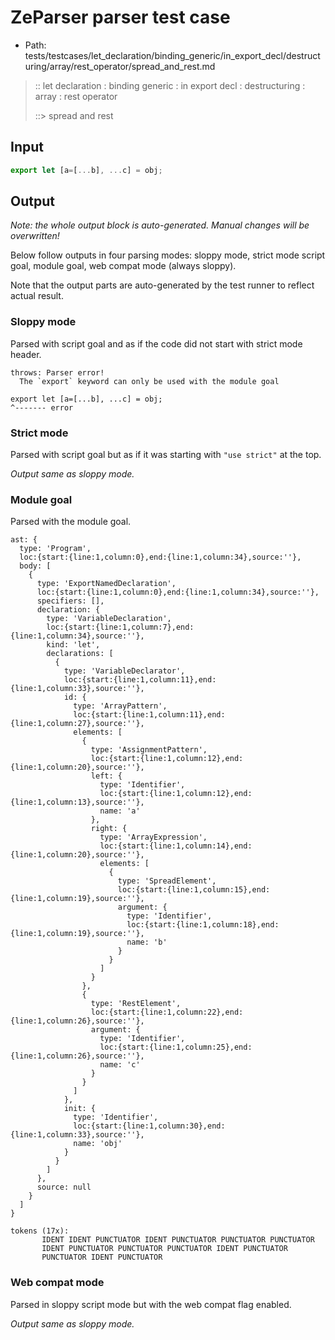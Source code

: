 # ZeParser parser test case

- Path: tests/testcases/let_declaration/binding_generic/in_export_decl/destructuring/array/rest_operator/spread_and_rest.md

> :: let declaration : binding generic : in export decl : destructuring : array : rest operator
>
> ::> spread and rest

## Input

`````js
export let [a=[...b], ...c] = obj;
`````

## Output

_Note: the whole output block is auto-generated. Manual changes will be overwritten!_

Below follow outputs in four parsing modes: sloppy mode, strict mode script goal, module goal, web compat mode (always sloppy).

Note that the output parts are auto-generated by the test runner to reflect actual result.

### Sloppy mode

Parsed with script goal and as if the code did not start with strict mode header.

`````
throws: Parser error!
  The `export` keyword can only be used with the module goal

export let [a=[...b], ...c] = obj;
^------- error
`````

### Strict mode

Parsed with script goal but as if it was starting with `"use strict"` at the top.

_Output same as sloppy mode._

### Module goal

Parsed with the module goal.

`````
ast: {
  type: 'Program',
  loc:{start:{line:1,column:0},end:{line:1,column:34},source:''},
  body: [
    {
      type: 'ExportNamedDeclaration',
      loc:{start:{line:1,column:0},end:{line:1,column:34},source:''},
      specifiers: [],
      declaration: {
        type: 'VariableDeclaration',
        loc:{start:{line:1,column:7},end:{line:1,column:34},source:''},
        kind: 'let',
        declarations: [
          {
            type: 'VariableDeclarator',
            loc:{start:{line:1,column:11},end:{line:1,column:33},source:''},
            id: {
              type: 'ArrayPattern',
              loc:{start:{line:1,column:11},end:{line:1,column:27},source:''},
              elements: [
                {
                  type: 'AssignmentPattern',
                  loc:{start:{line:1,column:12},end:{line:1,column:20},source:''},
                  left: {
                    type: 'Identifier',
                    loc:{start:{line:1,column:12},end:{line:1,column:13},source:''},
                    name: 'a'
                  },
                  right: {
                    type: 'ArrayExpression',
                    loc:{start:{line:1,column:14},end:{line:1,column:20},source:''},
                    elements: [
                      {
                        type: 'SpreadElement',
                        loc:{start:{line:1,column:15},end:{line:1,column:19},source:''},
                        argument: {
                          type: 'Identifier',
                          loc:{start:{line:1,column:18},end:{line:1,column:19},source:''},
                          name: 'b'
                        }
                      }
                    ]
                  }
                },
                {
                  type: 'RestElement',
                  loc:{start:{line:1,column:22},end:{line:1,column:26},source:''},
                  argument: {
                    type: 'Identifier',
                    loc:{start:{line:1,column:25},end:{line:1,column:26},source:''},
                    name: 'c'
                  }
                }
              ]
            },
            init: {
              type: 'Identifier',
              loc:{start:{line:1,column:30},end:{line:1,column:33},source:''},
              name: 'obj'
            }
          }
        ]
      },
      source: null
    }
  ]
}

tokens (17x):
       IDENT IDENT PUNCTUATOR IDENT PUNCTUATOR PUNCTUATOR PUNCTUATOR
       IDENT PUNCTUATOR PUNCTUATOR PUNCTUATOR IDENT PUNCTUATOR
       PUNCTUATOR IDENT PUNCTUATOR
`````


### Web compat mode

Parsed in sloppy script mode but with the web compat flag enabled.

_Output same as sloppy mode._
